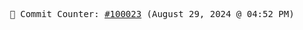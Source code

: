 <p align="center">
    <samp>
        📮 Commit Counter: <a href="https://github.com/Javascript-void0/Javascript-void0/commits/main">#100023</a> (August 29, 2024 @ 04:52 PM)
    </samp>
</p>